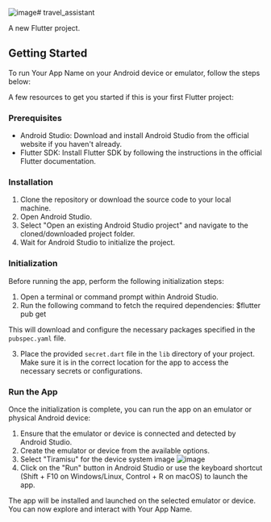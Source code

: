 ![image](https://github.com/87Unlimited/travel-assistant/assets/94755505/f16d243a-879d-4e0a-abc9-13d6d8d1165a)# travel_assistant

A new Flutter project.

## Getting Started

To run Your App Name on your Android device or emulator, follow the steps below:

A few resources to get you started if this is your first Flutter project:

### Prerequisites

- Android Studio: Download and install Android Studio from the official website if you haven't already.
- Flutter SDK: Install Flutter SDK by following the instructions in the official Flutter documentation.

### Installation

1. Clone the repository or download the source code to your local machine.
2. Open Android Studio.
3. Select "Open an existing Android Studio project" and navigate to the cloned/downloaded project folder.
4. Wait for Android Studio to initialize the project.

### Initialization

Before running the app, perform the following initialization steps:

1. Open a terminal or command prompt within Android Studio.
2. Run the following command to fetch the required dependencies:
$flutter pub get

This will download and configure the necessary packages specified in the `pubspec.yaml` file.

3. Place the provided `secret.dart` file in the `lib` directory of your project. Make sure it is in the correct location for the app to access the necessary secrets or configurations.

### Run the App

Once the initialization is complete, you can run the app on an emulator or physical Android device:

1. Ensure that the emulator or device is connected and detected by Android Studio.
2. Create the emulator or device from the available options.
3. Select "Tiramisu" for the device system image
   ![image](https://github.com/87Unlimited/travel-assistant/assets/94755505/74764a43-6dce-4903-ac11-3406c1a50b55)
5. Click on the "Run" button in Android Studio or use the keyboard shortcut (Shift + F10 on Windows/Linux, Control + R on macOS) to launch the app.

The app will be installed and launched on the selected emulator or device. You can now explore and interact with Your App Name.
